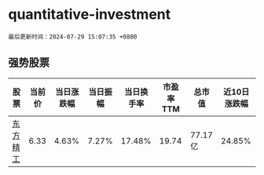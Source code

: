 # quantitative-investment

`最后更新时间：2024-07-29 15:07:35 +0800`

## 强势股票

|股票|当前价|当日涨跌幅|当日振幅|当日换手率|市盈率TTM|总市值|近10日涨跌幅|
|----|----|----|----|----|----|----|----|
|[东方精工](https://xueqiu.com/S/SZ002611)|6.33|4.63%|7.27%|17.48%|19.74|77.17亿|24.85%|
